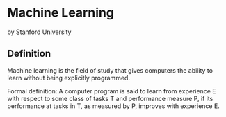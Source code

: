 Machine Learning
===============
by Stanford University

Definition
----------
Machine learning is the field of study that gives computers the ability to learn without being explicitly programmed.

Formal definition: A computer program is said to learn from experience E with respect to some class of tasks T and performance measure P, if its performance at tasks in T, as measured by P, improves with experience E.
